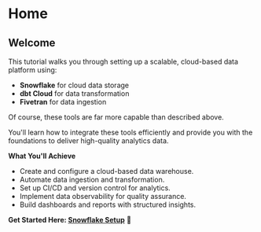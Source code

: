 # Home

## Welcome

This tutorial walks you through setting up a scalable, cloud-based data platform using:

- **Snowflake** for cloud data storage
- **dbt Cloud** for data transformation
- **Fivetran** for data ingestion

Of course, these tools are far more capable than described above.

You'll learn how to integrate these tools efficiently and provide you with the foundations to deliver high-quality analytics data.

**What You'll Achieve**

- Create and configure a cloud-based data warehouse.
- Automate data ingestion and transformation.
- Set up CI/CD and version control for analytics.
- Implement data observability for quality assurance.
- Build dashboards and reports with structured insights.

**Get Started Here: [Snowflake Setup](snowflake-setup.md)** 🚀